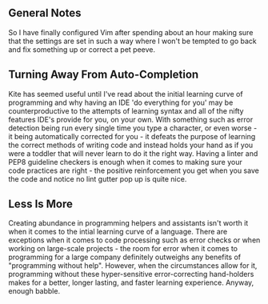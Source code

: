 ## General Notes

So I have finally configured Vim after spending about an hour making sure that
the settings are set in such a way where I won't be tempted to go back and fix
something up or correct a pet peeve.

## Turning Away From Auto-Completion

Kite has seemed useful until I've read about the initial learning curve of
programming and why having an IDE 'do everything for you' may be
counterproductive to the attempts of learning syntax and all of the nifty
features IDE's provide for you, on your own. With something such as error
detection being run every single time you type a character, or even worse - it
being automatically corrected for you - it defeats the purpose of learning the
correct methods of writing code and instead holds your hand as if you were a
toddler that will never learn to do it the right way. Having a linter and PEP8
guideline checkers is enough when it comes to making sure your code practices
are right - the positive reinforcement you get when you save the code and
notice no lint gutter pop up is quite nice.

## Less Is More

Creating abundance in programming helpers and assistants isn't worth it when
it comes to the intial learning curve of a language. There are exceptions when
it comes to code processing such as error checks or when working on large-scale
projects - the room for error when it comes to programming for a large company
definitely outweighs any benefits of "programming without help". However, when
the circumstances allow for it, programming without these hyper-sensitive
error-correcting hand-holders makes for a better, longer lasting, and faster
learning experience. Anyway, enough babble.

